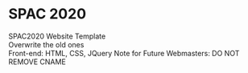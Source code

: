 # SPAC 2020
SPAC2020 Website Template<br>
Overwrite the old ones<br>
Front-end: HTML, CSS, JQuery
Note for Future Webmasters: DO NOT REMOVE CNAME
